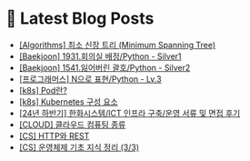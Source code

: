 # 📕 Latest Blog Posts

<ul><li><a href='https://lucy-devblog.tistory.com/entry/Algorithms-%EC%B5%9C%EC%86%8C-%EC%8B%A0%EC%9E%A5-%ED%8A%B8%EB%A6%AC-Minimum-Spanning-Tree' target='_blank'>[Algorithms]  최소 신장 트리 (Minimum Spanning Tree)</a></li><li><a href='https://lucy-devblog.tistory.com/entry/Baekjoon-1931%ED%9A%8C%EC%9D%98%EC%8B%A4-%EB%B0%B0%EC%A0%95Python-Silver1' target='_blank'>[Baekjoon] 1931.회의실 배정/Python - Silver1</a></li><li><a href='https://lucy-devblog.tistory.com/entry/Baekjoon-1541%EC%9E%83%EC%96%B4%EB%B2%84%EB%A6%B0-%EA%B4%84%ED%98%B8Python-Silver2' target='_blank'>[Baekjoon] 1541.잃어버린 괄호/Python - Silver2</a></li><li><a href='https://lucy-devblog.tistory.com/entry/%ED%94%84%EB%A1%9C%EA%B7%B8%EB%9E%98%EB%A8%B8%EC%8A%A4-N%EC%9C%BC%EB%A1%9C-%ED%91%9C%ED%98%84Python-Lv3' target='_blank'>[프로그래머스] N으로 표현/Python - Lv.3</a></li><li><a href='https://lucy-devblog.tistory.com/entry/k8s-Pod%EB%9E%80' target='_blank'>[k8s] Pod란?</a></li><li><a href='https://lucy-devblog.tistory.com/entry/k8s-Kubernetes-%EA%B5%AC%EC%84%B1-%EC%9A%94%EC%86%8C' target='_blank'>[k8s] Kubernetes 구성 요소</a></li><li><a href='https://lucy-devblog.tistory.com/entry/%EB%A9%B4%EC%A0%91-%ED%9B%84%EA%B8%B0-%ED%95%9C%ED%99%94%EC%8B%9C%EC%8A%A4%ED%85%9CICT-%EC%9D%B8%ED%94%84%EB%9D%BC-%EA%B5%AC%EC%B6%95%EC%9A%B4%EC%98%81-%EC%84%9C%EB%A5%98-%EB%B0%8F-%EB%A9%B4%EC%A0%91-%ED%9B%84%EA%B8%B0' target='_blank'>[24년 하반기] 한화시스템/ICT 인프라 구축/운영 서류 및 면접 후기</a></li><li><a href='https://lucy-devblog.tistory.com/entry/CLOUD-%ED%81%B4%EB%9D%BC%EC%9A%B0%EB%93%9C-%EC%BB%B4%ED%93%A8%ED%8C%85' target='_blank'>[CLOUD] 클라우드 컴퓨팅 종류</a></li><li><a href='https://lucy-devblog.tistory.com/entry/CS-HTTP%EC%99%80-REST' target='_blank'>[CS] HTTP와 REST</a></li><li><a href='https://lucy-devblog.tistory.com/entry/CS-%EC%9A%B4%EC%98%81%EC%B2%B4%EC%A0%9C-%EA%B8%B0%EC%B4%88-%EC%A7%80%EC%8B%9D-%EC%A0%95%EB%A6%AC-33' target='_blank'>[CS] 운영체제 기초 지식 정리 (3/3)</a></li></ul>